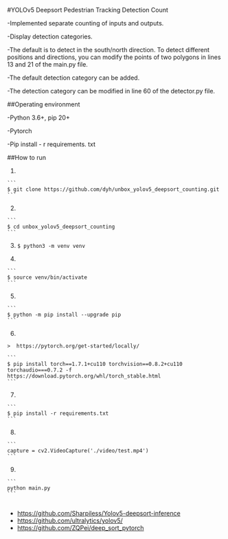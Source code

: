 #YOLOv5 Deepsort Pedestrian Tracking Detection Count



-Implemented separate counting of inputs and outputs.

-Display detection categories.

-The default is to detect in the south/north direction. To detect different positions and directions, you can modify the points of two polygons in lines 13 and 21 of the main.py file.

-The default detection category can be added.

-The detection category can be modified in line 60 of the detector.py file.





##Operating environment



-Python 3.6+, pip 20+

-Pytorch

-Pip install - r requirements. txt




##How to run

1. 

    ```
    $ git clone https://github.com/dyh/unbox_yolov5_deepsort_counting.git
    ```
   
2. 

    ```
    $ cd unbox_yolov5_deepsort_counting
    ```

3.  
    ```
    $ python3 -m venv venv
    ```

4.  

    ```
    $ source venv/bin/activate
    ```
   
5.  

    ```
    $ python -m pip install --upgrade pip
    ```

6.  

    >  https://pytorch.org/get-started/locally/ 

    ```
    $ pip install torch==1.7.1+cu110 torchvision==0.8.2+cu110 torchaudio===0.7.2 -f https://download.pytorch.org/whl/torch_stable.html
    ```
   
7.  

    ```
    $ pip install -r requirements.txt
    ```

8.  
 
    ```
    capture = cv2.VideoCapture('./video/test.mp4')
    ```
   
9.  

    ```
    python main.py
    ```


## 

- https://github.com/Sharpiless/Yolov5-deepsort-inference
- https://github.com/ultralytics/yolov5/
- https://github.com/ZQPei/deep_sort_pytorch
